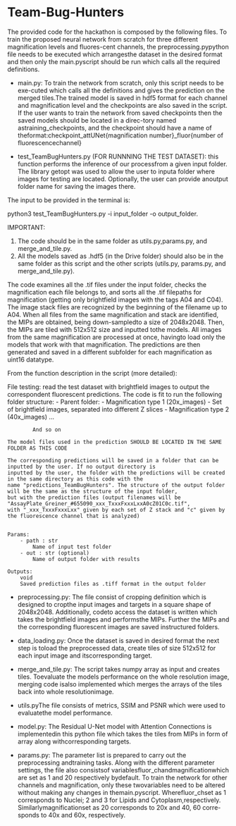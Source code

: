 # Team-Bug-Hunters

The provided code for the hackathon is composed by the following files. To train the proposed neural network from scratch for three different magnification levels and fluores-cent channels, the preprocessing.pypython file needs to be executed which arrangesthe dataset in the desired format and then only the main.pyscript should be run which calls all the required definitions.

- main.py: To train the network from scratch, only this script needs to be exe-cuted which calls all the definitions and gives the prediction on the merged tiles.The trained model is saved in hdf5 format for each channel and magnification level and the checkpoints are also saved in the script.  If the user wants to train the network from saved checkpoints then the saved models should be located in a direc-tory named astraining_checkpoints, and the checkpoint should have a name of theformat:checkpoint_attUNet{magnification number}_fluor{number of fluorescencechannel}

- test_TeamBugHunters.py (FOR RUNNNING THE TEST DATASET): this function performs the inference of our processfrom a given input folder. The library getopt was used to allow the user to inputa folder where images for testing are located. Optionally, the user can provide anoutput folder name for saving the images there. 

The input to be provided in the terminal is:

python3 test_TeamBugHunters.py -i input_folder -o output_folder.

IMPORTANT:
1) The code should be in the same folder as utils.py,params.py, and merge_and_tile.py. 
2) All the models saved as .hdf5 (in the Drive folder) should also be in the same folder as this script and the other scripts (utils.py, params.py, and merge_and_tile.py). 

The code examines all the .tif files under the input folder, checks the magnification each file belongs to, and sorts all the .tif filepaths for magnification (getting only brightfield images with the tags A04 and C04). The image stack files are recognized by the beginning of the filename up to A04. When all files from the same magnification and stack are identified, the MIPs are obtained, being down-sampledto a size of 2048x2048. Then, the MIPs are tiled with 512x512 size and inputted tothe models. All images from the same magnification are processed at once, havingto load only the models that work with that magnification. The predictions are then generated and saved in a different subfolder for each magnification as uint16 datatype.

From the function description in the script (more detailed):

File testing: read the test dataset with brightfield images to output the correspondent fluorescent predictions. The 
    code is fit to run the following folder structure:
        - Parent folder:
            - Magnification type 1 (20x_images)
                - Set of brightfield images, separated into different Z slices
            - Magnification type 2 (40x_images)
                ...
                        
            And so on
            
    The model files used in the prediction SHOULD BE LOCATED IN THE SAME FOLDER AS THIS CODE
            
    The corresponding predictions will be saved in a folder that can be inputted by the user. If no output directory is 
    inputted by the user, the folder with the predictions will be created in the same directory as this code with the
    name "predictions_TeamBugHunters". The structure of the output folder will be the same as the structure of the input folder, 
    but with the prediction files (output filenames will be "AssayPlate_Greiner_#655090_xxx_TxxxFxxxLxxA0cZ01C0c.tif",
    with "_xxx_TxxxFxxxLxx" given by each set of Z stack and "c" given by the fluorescence channel that is analyzed)
    
            
    Params:
        - path : str
            Name of input test folder
        - out : str (optional)
            Name of output folder with results
            
    Outputs:
        void
        Saved prediction files as .tiff format in the output folder


- preprocessing.py: The file consist of cropping definition which is designed to cropthe input images and targets in a square shape of 2048x2048. Additionally, codeto access the dataset is written which takes the brightfield images and performsthe MIPs. Further the MIPs and the corresponding fluorescent images are saved instructured folders.

- data_loading.py: Once the dataset is saved in desired format the next step is toload the preprocessed data, create tiles of size 512x512 for each input image and itscorresponding target.

- merge_and_tile.py: The script takes numpy array as input and creates tiles. Toevaluate the models performance on the whole resolution image, merging code isalso implemented which merges the arrays of the tiles back into whole resolutionimage.

- utils.pyThe file consists of metrics, SSIM and PSNR which were used to evaluatethe model performance.

- model.py: The Residual U-Net model with Attention Connections is implementedin this python file which takes the tiles from MIPs in form of array along withcorresponding targets.

- params.py: The parameter list is prepared to carry out the preprocessing andtraining tasks. Along with the different parameter settings, the file also consistsof variablesfluor_chandmagnificationwhich are set as 1 and 20 respectively bydefault. To train the network for other channels and magnification, only these twovariables need to be altered without making any changes in themain.pyscript. Wherefluor_chset as 1 corresponds to Nuclei; 2 and 3 for Lipids and Cytoplasm,respectively. Similarlymagnificationset as 20 corresponds to 20x and 40, 60 corre-sponds to 40x and 60x, respectively. 



 

